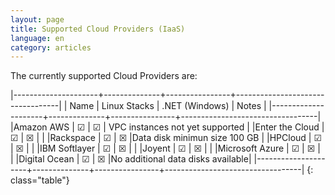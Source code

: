 ```yaml
---
layout: page
title: Supported Cloud Providers (IaaS)
language: en
category: articles
---
```


The currently supported Cloud Providers are:

|---------------------+--------------+----------------+----------------------------------|
| Name                | Linux Stacks | .NET (Windows) | Notes                            |
|---------------------+--------------+----------------+----------------------------------|
|Amazon AWS           |      ☑       |       ☑       | VPC instances not yet supported  |
|Enter the Cloud      |      ☑       |       ☒       |                                  |
|Rackspace            |      ☑       |       ☒       |Data disk minimun size 100 GB     |
|HPCloud              |      ☑       |       ☒       |                                  |
|IBM Softlayer        |      ☑       |       ☒       |                                  |
|Joyent               |      ☑       |       ☒       |                                  |
|Microsoft Azure      |      ☑       |       ☒       |                                  |
|Digital Ocean        |      ☑       |       ☒       |No additional data disks available|
|---------------------+--------------+----------------+----------------------------------|
{: class="table"}
